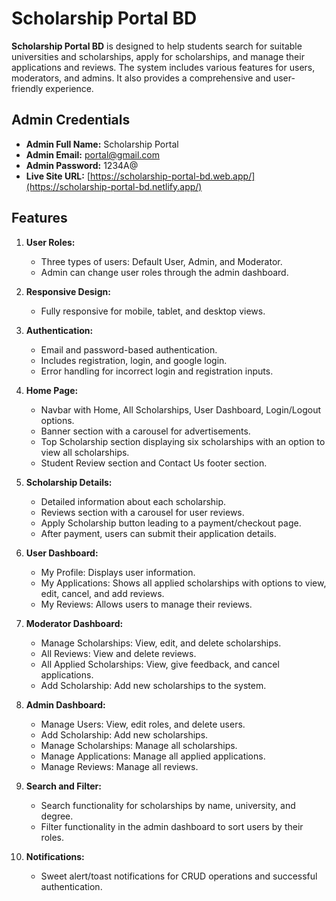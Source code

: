 # Scholarship Portal BD

**Scholarship Portal BD** is designed to help students search for suitable universities and scholarships, apply for scholarships, and manage their applications and reviews. The system includes various features for users, moderators, and admins. It also provides a comprehensive and user-friendly experience.

## Admin Credentials
- **Admin Full Name:** Scholarship Portal
- **Admin Email:** portal@gmail.com
- **Admin Password:** 1234A@
- **Live Site URL:** [https://scholarship-portal-bd.web.app/](https://scholarship-portal-bd.netlify.app/)

## Features

1. **User Roles:** 
   - Three types of users: Default User, Admin, and Moderator.
   - Admin can change user roles through the admin dashboard.

2. **Responsive Design:**
   - Fully responsive for mobile, tablet, and desktop views.

3. **Authentication:**
   - Email and password-based authentication.
   - Includes registration, login, and google login.
   - Error handling for incorrect login and registration inputs.

4. **Home Page:**
   - Navbar with Home, All Scholarships, User Dashboard, Login/Logout options.
   - Banner section with a carousel for advertisements.
   - Top Scholarship section displaying six scholarships with an option to view all scholarships.
   - Student Review section and Contact Us footer section.

5. **Scholarship Details:**
   - Detailed information about each scholarship.
   - Reviews section with a carousel for user reviews.
   - Apply Scholarship button leading to a payment/checkout page.
   - After payment, users can submit their application details.

6. **User Dashboard:**
   - My Profile: Displays user information.
   - My Applications: Shows all applied scholarships with options to view, edit, cancel, and add reviews.
   - My Reviews: Allows users to manage their reviews.

7. **Moderator Dashboard:**
   - Manage Scholarships: View, edit, and delete scholarships.
   - All Reviews: View and delete reviews.
   - All Applied Scholarships: View, give feedback, and cancel applications.
   - Add Scholarship: Add new scholarships to the system.

8. **Admin Dashboard:**
   - Manage Users: View, edit roles, and delete users.
   - Add Scholarship: Add new scholarships.
   - Manage Scholarships: Manage all scholarships.
   - Manage Applications: Manage all applied applications.
   - Manage Reviews: Manage all reviews.

9. **Search and Filter:**
   - Search functionality for scholarships by name, university, and degree.
   - Filter functionality in the admin dashboard to sort users by their roles.

10. **Notifications:**
    - Sweet alert/toast notifications for CRUD operations and successful authentication.